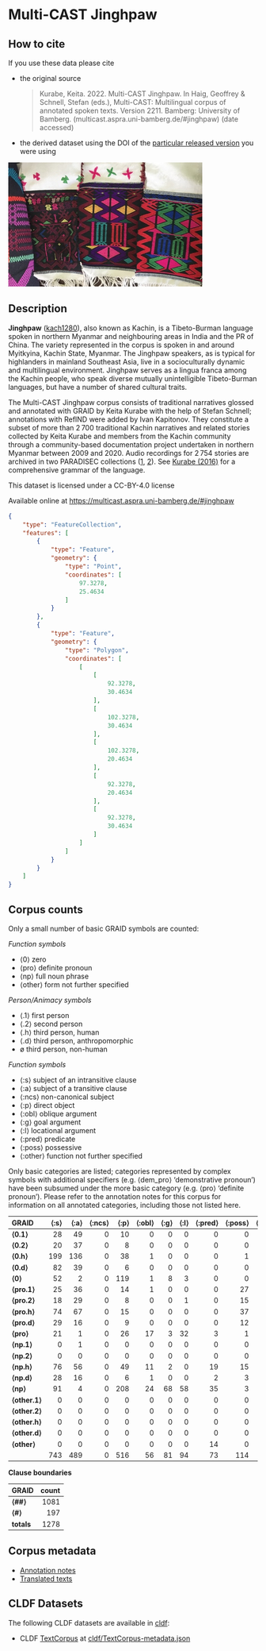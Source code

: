 # Multi-CAST Jinghpaw

## How to cite

If you use these data please cite
- the original source
  > Kurabe, Keita. 2022. Multi-CAST Jinghpaw. In Haig, Geoffrey & Schnell, Stefan (eds.), Multi-CAST: Multilingual corpus of annotated spoken texts. Version 2211. Bamberg: University of Bamberg. (multicast.aspra.uni-bamberg.de/#jinghpaw) (date accessed)
- the derived dataset using the DOI of the [particular released version](../../releases/) you were using

![](cldf/media/image.jpg)

## Description


**Jinghpaw** ([kach1280](https://glottolog.org/resource/languoid/id/kach1280)), also known as Kachin, is a Tibeto-Burman language spoken in northern Myanmar and neighbouring areas in India and the PR of China. The variety represented in the corpus is spoken in and around Myitkyina, Kachin State, Myanmar. The Jinghpaw speakers, as is typical for highlanders in mainland Southeast Asia, live in a socioculturally dynamic and multilingual environment. Jinghpaw serves as a lingua franca among the Kachin people, who speak diverse mutually unintelligible Tibeto-Burman languages, but have a number of shared cultural traits.

The Multi-CAST Jinghpaw corpus consists of traditional narratives glossed and annotated with GRAID by Keita Kurabe with the help of Stefan Schnell; annotations with RefIND were added by Ivan Kapitonov. They constitute a subset of more than 2 700 traditional Kachin narratives and related stories collected by Keita Kurabe and members from the Kachin community through a community-based documentation project undertaken in northern Myanmar between 2009 and 2020. Audio recordings for 2 754 stories are archived in two PARADISEC collections ([1](http://catalog.paradisec.org.au/collections/KK1), [2](http://catalog.paradisec.org.au/collections/KK2)). See [Kurabe (2016)](Source#cldf:kurabe2016) for a comprehensive grammar of the language.

This dataset is licensed under a CC-BY-4.0 license

Available online at https://multicast.aspra.uni-bamberg.de/#jinghpaw


```geojson
{
    "type": "FeatureCollection",
    "features": [
        {
            "type": "Feature",
            "geometry": {
                "type": "Point",
                "coordinates": [
                    97.3278,
                    25.4634
                ]
            }
        },
        {
            "type": "Feature",
            "geometry": {
                "type": "Polygon",
                "coordinates": [
                    [
                        [
                            92.3278,
                            30.4634
                        ],
                        [
                            102.3278,
                            30.4634
                        ],
                        [
                            102.3278,
                            20.4634
                        ],
                        [
                            92.3278,
                            20.4634
                        ],
                        [
                            92.3278,
                            30.4634
                        ]
                    ]
                ]
            }
        }
    ]
}
```



## Corpus counts

Only a small number of basic GRAID symbols are counted:

*Function symbols*
- ⟨0⟩ zero
- ⟨pro⟩ definite pronoun
- ⟨np⟩ full noun phrase
- ⟨other⟩ form not further specified

*Person/Animacy symbols*
- ⟨.1⟩ first person
- ⟨.2⟩ second person
- ⟨.h⟩ third person, human
- ⟨.d⟩ third person, anthropomorphic
- ø third person, non-human

*Function symbols*
- ⟨:s⟩ subject of an intransitive clause
- ⟨:a⟩ subject of a transitive clause
- ⟨:ncs⟩ non-canonical subject
- ⟨:p⟩ direct object
- ⟨:obl⟩ oblique argument
- ⟨:g⟩ goal argument
- ⟨:l⟩ locational argument
- ⟨:pred⟩ predicate
- ⟨:poss⟩ possessive
- ⟨:other⟩ function not further specified

Only basic categories are listed; categories represented by complex symbols with additional
specifiers (e.g. ⟨dem_pro⟩ ‘demonstrative pronoun’) have been subsumed under the more basic
category (e.g. ⟨pro⟩ ‘definite pronoun’). Please refer to the annotation notes for this corpus for
information on all annotated categories, including those not listed here.

| GRAID | ⟨:s⟩ | ⟨:a⟩ | ⟨:ncs⟩ | ⟨:p⟩ | ⟨:obl⟩ | ⟨:g⟩ | ⟨:l⟩ | ⟨:pred⟩ | ⟨:poss⟩ | ⟨:other⟩ | totals |
|:--------------|-------:|-------:|---------:|-------:|---------:|-------:|-------:|----------:|----------:|-----------:|---------:|
| **⟨0.1⟩** | 28 | 49 | 0 | 10 | 0 | 0 | 0 | 0 | 0 | 0 | 87 |
| **⟨0.2⟩** | 20 | 37 | 0 | 8 | 0 | 0 | 0 | 0 | 0 | 0 | 65 |
| **⟨0.h⟩** | 199 | 136 | 0 | 38 | 1 | 0 | 0 | 0 | 1 | 0 | 375 |
| **⟨0.d⟩** | 82 | 39 | 0 | 6 | 0 | 0 | 0 | 0 | 0 | 0 | 127 |
| **⟨0⟩** | 52 | 2 | 0 | 119 | 1 | 8 | 3 | 0 | 0 | 1 | 186 |
| **⟨pro.1⟩** | 25 | 36 | 0 | 14 | 1 | 0 | 0 | 0 | 27 | 0 | 103 |
| **⟨pro.2⟩** | 18 | 29 | 0 | 8 | 0 | 0 | 1 | 0 | 15 | 0 | 71 |
| **⟨pro.h⟩** | 74 | 67 | 0 | 15 | 0 | 0 | 0 | 0 | 37 | 0 | 193 |
| **⟨pro.d⟩** | 29 | 16 | 0 | 9 | 0 | 0 | 0 | 0 | 12 | 0 | 66 |
| **⟨pro⟩** | 21 | 1 | 0 | 26 | 17 | 3 | 32 | 3 | 1 | 61 | 165 |
| **⟨np.1⟩** | 0 | 1 | 0 | 0 | 0 | 0 | 0 | 0 | 0 | 0 | 1 |
| **⟨np.2⟩** | 0 | 0 | 0 | 0 | 0 | 0 | 0 | 0 | 0 | 0 | 0 |
| **⟨np.h⟩** | 76 | 56 | 0 | 49 | 11 | 2 | 0 | 19 | 15 | 3 | 231 |
| **⟨np.d⟩** | 28 | 16 | 0 | 6 | 1 | 0 | 0 | 2 | 3 | 1 | 57 |
| **⟨np⟩** | 91 | 4 | 0 | 208 | 24 | 68 | 58 | 35 | 3 | 149 | 640 |
| **⟨other.1⟩** | 0 | 0 | 0 | 0 | 0 | 0 | 0 | 0 | 0 | 0 | 0 |
| **⟨other.2⟩** | 0 | 0 | 0 | 0 | 0 | 0 | 0 | 0 | 0 | 0 | 0 |
| **⟨other.h⟩** | 0 | 0 | 0 | 0 | 0 | 0 | 0 | 0 | 0 | 0 | 0 |
| **⟨other.d⟩** | 0 | 0 | 0 | 0 | 0 | 0 | 0 | 0 | 0 | 0 | 0 |
| **⟨other⟩** | 0 | 0 | 0 | 0 | 0 | 0 | 0 | 14 | 0 | 0 | 14 |
| | 743 | 489 | 0 | 516 | 56 | 81 | 94 | 73 | 114 | 215 | 2381 |


**Clause boundaries**

| GRAID | count |
|:-----------|--------:|
| **⟨##⟩** | 1081 |
| **⟨#⟩** | 197 |
| **totals** | 1278 |



## Corpus metadata

- [Annotation notes](cldf/media/annotation-notes.pdf)
- [Translated texts](cldf/media/translated-texts.pdf)


## CLDF Datasets

The following CLDF datasets are available in [cldf](cldf):

- CLDF [TextCorpus](https://github.com/cldf/cldf/tree/master/modules/TextCorpus) at [cldf/TextCorpus-metadata.json](cldf/TextCorpus-metadata.json)